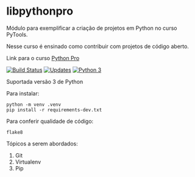 # libpythonpro
Módulo para exemplificar a criação de projetos em Python no curso PyTools.

Nesse curso é ensinado como contribuir com projetos de código aberto.

Link para o curso [Python Pro](https://pythonpro.com.br/)

[![Build Status](https://travis-ci.com/LucasAbrantes96/libpythonpro.svg?branch=main)](https://travis-ci.com/LucasAbrantes96/libpythonpro)
[![Updates](https://pyup.io/repos/github/LucasAbrantes96/libpythonpro/shield.svg)](https://pyup.io/repos/github/LucasAbrantes96/libpythonpro/)
[![Python 3](https://pyup.io/repos/github/LucasAbrantes96/libpythonpro/python-3-shield.svg)](https://pyup.io/repos/github/LucasAbrantes96/libpythonpro/)

Suportada versão 3 de Python

Para instalar:

```console
python -m venv .venv
pip install -r requirements-dev.txt
```

Para conferir qualidade de código:

```console
flake8
```

Tópicos a serem abordados:
1. Git
2. Virtualenv
3. Pip